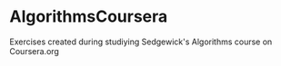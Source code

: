 # AlgorithmsCoursera
Exercises created during studiying Sedgewick's Algorithms course on Coursera.org
